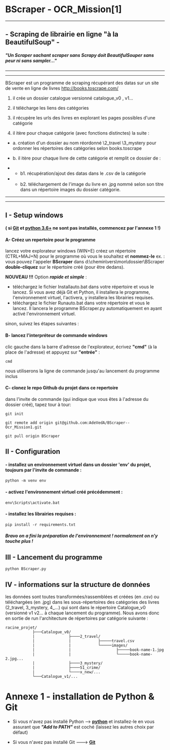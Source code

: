 # BScraper - OCR_Mission[1]
------------------------------------------
## - Scraping de librairie en ligne "à la BeautifulSoup" -

##### "Un Scraper sachant scraper sans Scrapy doit BeautifulSouper sans peur ni sans sampler..."
------------------------------------------
------------------------------------------
BScraper est un programme de scraping récupérant des datas sur un site de vente en ligne de livres http://books.toscrape.com/

1. il crée un dossier catalogue versionné catalogue_v0 , v1...

2. il télécharge les liens des catégories

3. il récupère les urls des livres en explorant les pages possibles d'une catégorie

4. il itère pour chaque catégorie (avec fonctions distinctes) la suite :

- a. création d'un dossier au nom réordonné \2_travel \3_mystery
pour ordonner les répertoires des catégories selon books.toscrape

- b. il itère pour chaque livre de cette catégorie et remplit ce dossier de :

- - b1. récupération/ajout des datas dans le .csv de la catégorie 

- - b2. téléchargement de l'image du livre en .jpg nommé selon son titre dans un répertoire images du dossier catégorie.
------------------------------------------
------------------------------------------
## I - Setup windows 
#### ( si [Git](https://github.com/git-for-windows/git/releases/download/v2.45.0.windows.1/Git-2.45.0-64-bit.exe) et [python 3.6+](https://www.python.org/ftp/python/3.12.3/python-3.12.3-amd64.exe) ne sont pas installés, commencez par l'annexe 1 !)

  #### A- Créez un repertoire pour le programme
lancez votre explorateur windows (WIN+E) 
créez un répertoire (CTRL+MAJ+N) pour le programme où vous le souhaitez et **nommez-le**
ex. : vous pouvez l'appeler **BScraper** dans d:\chemin\vers\mon\dossier\BScraper
**double-cliquez** sur le répertoire créé (pour être dedans).

**NOUVEAU !!!** Option ***rapide et simple*** : 
- téléchargez le fichier Installauto.bat dans votre répertoire et vous le lancez. Si vous avez déjà Git et Python, il installera le programme, l'environnement virtuel, l'activera, y installera les librairies requises.
- téléchargez le fichier Runauto.bat dans votre répertoire et vous le lancez. Il lancera le programme BScraper.py automatiquement en ayant activé l'environnement virtuel.

sinon, suivez les étapes suivantes :

  #### B- lancez l'interpréteur de commande windows
clic gauche dans la barre d'adresse de l'explorateur, écrivez **"cmd"** (à la place de l'adresse)
et appuyez sur **"entrée"** :

	cmd

nous utiliserons la ligne de commande jusqu'au lancement du programme inclus
	
  #### C- clonez le repo Github du projet dans ce repertoire
dans l'invite de commande (qui indique que vous êtes à l'adresse du dossier créé), tapez tour à tour:

	git init

	git remote add origin git@github.com:AdeVedA/BScraper--Ocr_Mission1.git

	git pull origin BScraper

## II - Configuration

  #### - installez un environnement virtuel dans un dossier 'env' du projet, toujours par l'invite de commande :
	
	python -m venv env
 
  #### - activez l'environnement virtuel créé précédemment :
	
	env\Scripts\activate.bat
 
  #### - installez les librairies requises :
	
	pip install -r requirements.txt

  ##### Bravo on a fini la préparation de l'environnement ! normalement on n'y touche plus !
	
## III - Lancement du programme

	python BScraper.py

## IV - informations sur la structure de données

les données sont toutes transformées/rassemblées et créées (en .csv) ou téléchargées (en .jpg) dans les sous-répertoires des catégories des livres (2_travel, 3_mystery, 4_...) qui sont dans le répertoire Catalogue_v0 (versionné v1 v2... à chaque lancement du programme).
Nous avons donc en sortie de run l'architecture de répertoires par catégorie suivante :

	racine_projet/
	      	    ├───Catalogue_v0/
	      	    |               ├────2_travel/
	      	    |               |            ├─────travel.csv
	      	    |               |            └─────images/
	      	    |               |            	     ├─────book-name-1.jpg
	      	    |               |            	     └─────book-name-2.jpg...
	      	    |               ├────3_mystery/
	      	    |               ├────51_crime/
	      	    |               └────x_new/...
	      	    └───Catalogue_v1/...

# Annexe 1 - installation de Python & Git

- Si vous n'avez pas installé Python --> **[python](https://www.python.org/downloads/)** et installez-le en vous assurant que ***"Add to PATH"*** est coché (laissez les autres choix par défaut)

- Si vous n'avez pas installé Git  ---> **[Git](https://github.com/git-for-windows/git/releases/download/v2.45.0.windows.1/Git-2.45.0-64-bit.exe)**
